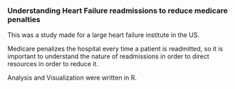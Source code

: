 ### Understanding Heart Failure readmissions to reduce medicare penalties

This was a study made for a large heart failure institute in the US. 

Medicare penalizes the hospital every time a patient is readmitted, so it is important to understand the nature of readmissions in order to direct resources in order to reduce it.

Analysis and Visualization were written in R.
